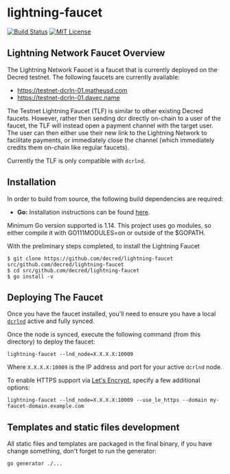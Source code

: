 lightning-faucet
================

[![Build Status](https://github.com/decred/lightning-faucet/workflows/Build%20and%20Test/badge.svg)](https://github.com/decred/lightning-faucet/actions)
[![MIT License](https://img.shields.io/badge/license-MIT-blue.svg)](http://copyfree.org)

## Lightning Network Faucet Overview
The Lightning Network Faucet is a faucet that is currently deployed on the
Decred testnet. The following faucets are currently available:

- https://testnet-dcrln-01.matheusd.com
- https://testnet-dcrln-01.davec.name

The Testnet Lightning Faucet (TLF) is similar to other existing Decred
faucets.  However, rather then sending dcr directly on-chain to a user of
the faucet, the TLF will instead open a payment channel with the target user.
The user can then either use their new link to the Lightning Network to
facilitate payments, or immediately close the channel (which immediately
credits them on-chain like regular faucets).

Currently the TLF is only compatible with `dcrlnd`.

## Installation

In order to build from source, the following build dependencies are
required:

* **Go:** Installation instructions can be found [here](https://golang.org/doc/install).

Minimum Go version supported is 1.14. This project uses go modules, so either
compile it with GO111MODULES=on or outside of the $GOPATH.

With the preliminary steps completed, to install the Lightning Faucet

```no-highlight
$ git clone https://github.com/decred/lightning-faucet src/github.com/decred/lightning-faucet
$ cd src/github.com/decred/lightning-faucet
$ go install -v
```

## Deploying The Faucet

Once you have the faucet installed, you'll need to ensure you have a local
[`dcrlnd`](https://github.com/decred/dcrlnd) active and fully synced.

Once the node is synced, execute the following command (from this directory) to
deploy the faucet:

```no-highlight
lightning-faucet --lnd_node=X.X.X.X:10009
```

Where `X.X.X.X:10009` is the IP address and port for your active `dcrlnd` node.

To enable HTTPS support via [Let's Encrypt](https://letsencrypt.org), specify
a few additional options:

```no-highlight
lightning-faucet --lnd_node=X.X.X.X:10009 --use_le_https --domain my-faucet-domain.example.com
```

## Templates and static files development

All static files and templates are packaged in the final binary, if you have change something,
don't forget to run the generator:
```
go generator ./...
```
